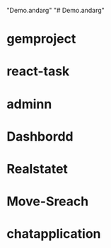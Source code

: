 "Demo.andarg" 
"# Demo.andarg" 
# gemproject
# react-task
# adminn
# Dashbordd
# Realstatet
# Move-Sreach
# chatapplication
